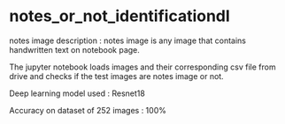 # notes_or_not_identificationdl
notes image description : notes image is any image that contains handwritten text on notebook page.

The jupyter notebook loads images and their corresponding csv file from drive and checks if the test images are notes image or not.

Deep learning model used : Resnet18

Accuracy on dataset of 252 images : 100% 
